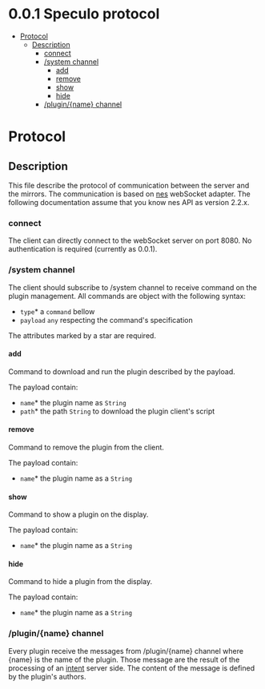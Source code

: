 <!-- version -->
# 0.0.1 Speculo protocol
<!-- end version -->

<!-- toc -->
  - [Protocol](#protocol)
    - [Description](#description)
      - [connect](#connect)
      - [/system channel](#system-channel)
        - [add](#add)
        - [remove](#remove)
        - [show](#show)
        - [hide](#hide)
      - [/plugin/{name} channel](#pluginname-channel)
<!-- end toc -->

# Protocol

## Description

This file describe the protocol of communication between the server and the mirrors.
The communication is based on [nes](https://github.com/hapijs/nes) webSocket adapter.
The following documentation assume that you know nes API as version 2.2.x.

### connect

The client can directly connect to the webSocket server on port 8080. 
No authentication is required (currently as 0.0.1).

### /system channel

The client should subscribe to /system channel to receive command on the plugin management.
All commands are object with the following syntax:
  - `type`* a `command` bellow
  - `payload` `any` respecting the command's specification

The attributes marked by a star are required.

#### add

Command to download and run the plugin described by the payload.

The payload contain:
  - `name`* the plugin name as `String`
  - `path`* the path `String` to download the plugin client's script

#### remove

Command to remove the plugin from the client.

The payload contain:
  - `name`* the plugin name as a `String`

#### show

Command to show a plugin on the display.

The payload contain:
  - `name`* the plugin name as a `String`

#### hide

Command to hide a plugin from the display.

The payload contain:
  - `name`* the plugin name as a `String`

### /plugin/{name} channel

Every plugin receive the messages from /plugin/{name} channel where {name} is the name of the plugin.
Those message are the result of the processing of an [intent](intent.md) server side.
The content of the message is defined by the plugin's authors.
